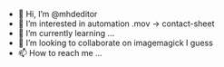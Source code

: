 - 👋 Hi, I’m @mhdeditor
- 👀 I’m interested in automation .mov -> contact-sheet
- 🌱 I’m currently learning ...
- 💞️ I’m looking to collaborate on imagemagick I guess
- 📫 How to reach me ...

<!---
mhdeditor/mhdeditor is a ✨ special ✨ repository because its `README.md` (this file) appears on your GitHub profile.
You can click the Preview link to take a look at your changes.
--->
